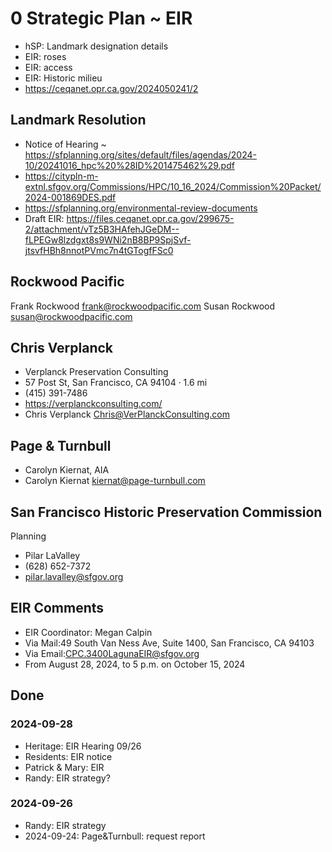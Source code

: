 # 0 Strategic Plan ~ EIR

* hSP: Landmark designation details
* EIR: roses
* EIR: access
* EIR: Historic milieu
* https://ceqanet.opr.ca.gov/2024050241/2


## Landmark Resolution

* Notice of Hearing ~ https://sfplanning.org/sites/default/files/agendas/2024-10/20241016_hpc%20%28ID%201475462%29.pdf
* https://citypln-m-extnl.sfgov.org/Commissions/HPC/10_16_2024/Commission%20Packet/2024-001869DES.pdf
* https://sfplanning.org/environmental-review-documents
* Draft EIR: https://files.ceqanet.opr.ca.gov/299675-2/attachment/vTz5B3HAfehJGeDM--fLPEGw8lzdgxt8s9WNi2nB8BP9SpjSvf-jtsvfHBh8nnotPVmc7n4tGTogfFSc0


## Rockwood Pacific

Frank Rockwood <frank@rockwoodpacific.com>
Susan Rockwood <susan@rockwoodpacific.com>


## Chris Verplanck

* Verplanck Preservation Consulting
* 57 Post St, San Francisco, CA 94104 · 1.6 mi
* (415) 391-7486
* https://verplanckconsulting.com/
* Chris Verplanck <Chris@VerPlanckConsulting.com>

## Page & Turnbull

* Carolyn Kiernat, AIA
* Carolyn Kiernat <kiernat@page-turnbull.com>

## San Francisco Historic Preservation Commission

Planning

* Pilar LaValley
* (628) 652-7372
* pilar.lavalley@sfgov.org

## EIR Comments

* EIR Coordinator: Megan Calpin
* Via Mail:49 South Van Ness Ave, Suite 1400, San Francisco, CA 94103
* Via Email:CPC.3400LagunaEIR@sfgov.org
* From August 28, 2024, to 5 p.m. on October 15, 2024

## Done

### 2024-09-28

* Heritage: EIR Hearing 09/26
* Residents: EIR notice
* Patrick &amp; Mary: EIR
* Randy: EIR strategy?


### 2024-09-26

* Randy: EIR strategy
* 2024-09-24: Page&amp;Turnbull: request report
